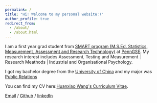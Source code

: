 ```yaml
---
permalink: /
title: "Hi! Welcome to my personal website:)"
author_profile: true
redirect_from: 
  - /about/
  - /about.html
---
```



I am a first year grad student from [SMART program (M.S.Ed. Statistics, Measurement, Assessment and Research Technology)](https://www.gse.upenn.edu/academics/programs/education-statistics-measurement-assessment-research-masters) at [PennGSE](https://www.gse.upenn.edu/). My research interest includes Assessment, Testing and Measurement | Research Meathods | Industrial and Organisational Psychology.

I got my bachelor degree from the [University of China](https://www.cuc.edu.cn/) and my major was [Public Relations](https://ggxy.cuc.edu.cn/2018/1105/c7894a185245/page.htm)

You can find my CV here:[Huanxiao Wang's Curriculum Vitae](../assets/Curriculum_Vitae.pdf).

[Email](mailto:whxiao@upenn.edu) / [Github](https://github.com/whxiao210) / [linkedIn](https://www.linkedin.com/in/huanxiao-wang-69b17a2b2/)
